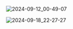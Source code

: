 ![2024-09-12_00-49-07](https://github.com/user-attachments/assets/43c81694-24f9-4c1b-b614-7c9dc20b6c29)

![2024-09-18_22-27-27](https://github.com/user-attachments/assets/fd42cc25-cb17-4c7a-8f93-5ef8eb4cd38e)
